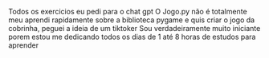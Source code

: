 Todos os exercicios eu pedi para o chat gpt
O Jogo.py não é totalmente meu aprendi rapidamente sobre a biblioteca pygame e quis criar o jogo da cobrinha, peguei a ideia de um tiktoker
Sou verdadeiramente muito iniciante porem estou me dedicando todos os dias de 1 até 8 horas de estudos para aprender 
